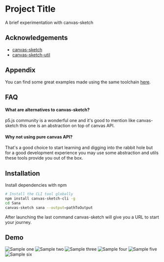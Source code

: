 
# Project Title

A brief experimentation with canvas-sketch

## Acknowledgements

 - [canvas-sketch](https://github.com/mattdesl/canvas-sketch)
 - [canvas-sketch-util](https://github.com/mattdesl/canvas-sketch-util)

## Appendix

You can find some great examples made using the same toolchain [here](https://github.com/mattdesl/canvas-sketch/tree/master/examples).

## FAQ

#### What are alternatives to canvas-sketch?

p5.js community is a wonderful one and it's good to mention like canvas-sketch this one is an abstraction on top of canvas API.

#### Why not using pure canvas API?

That's a good choice to start learning and digging into the rabbit hole but for a good development experience you may use some abstraction and utils these tools provide you out of the box.


## Installation

Install dependencies with npm

```bash
# Install the CLI tool globally
npm install canvas-sketch-cli -g
cd Sana
canvas-sketch sana --output=pathToOutput
```

After launching the last command canvas-sketch will give you a URL to start your journey.

## Demo

![Sample one](sample/1.png?raw=true "Sample one")
![Sample two](sample/2.png?raw=true "Sample two")
![Sample three](sample/3.png?raw=true "Sample three")
![Sample four](sample/4.png?raw=true "Sample four")
![Sample five](sample/5.png?raw=true "Sample five")
![Sample six](sample/6.png?raw=true "Sample six")

